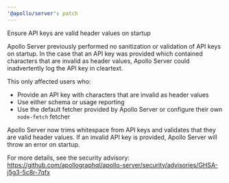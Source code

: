 ```yaml
---
'@apollo/server': patch
---
```


Ensure API keys are valid header values on startup

Apollo Server previously performed no sanitization or validation of API keys on startup. In the case that an API key was provided which contained characters that are invalid as header values, Apollo Server could inadvertently log the API key in cleartext.

This only affected users who:
- Provide an API key with characters that are invalid as header values
- Use either schema or usage reporting
- Use the default fetcher provided by Apollo Server or configure their own `node-fetch` fetcher

Apollo Server now trims whitespace from API keys and validates that they are valid header values. If an invalid API key is provided, Apollo Server will throw an error on startup.

For more details, see the security advisory:
https://github.com/apollographql/apollo-server/security/advisories/GHSA-j5g3-5c8r-7qfx
